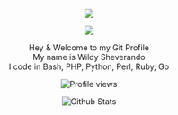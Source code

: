 <div id="stats" align="center">

<img src="https://readme-typing-svg.herokuapp.com/?color=%2336BCF7&center=true&vCenter=true&lines=Hello,%20Welcome%20in%20my%20Git%20Profile"></img>

<img src="https://readme-typing-svg.herokuapp.com/?color=%2336BCF7&center=true&vCenter=true&lines=My%20name%20is%20Wildy%20Sheverando">
  
Hey & Welcome to my Git Profile<br>
My name is Wildy Sheverando<br>
I code in Bash, PHP, Python, Perl, Ruby, Go<br>

![Profile views](https://visitor-badge.glitch.me/badge?page_id=kuydev)
  
![Github Stats](https://github-readme-stats.vercel.app/api?username=kuydev&theme=blue-green&show_icons=true)

</div>
